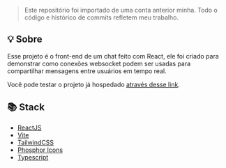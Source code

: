 > Este repositório foi importado de uma conta anterior minha. Todo o código e histórico de commits refletem meu trabalho.

## 💡 Sobre

Esse projeto é o front-end de um chat feito com React, ele foi criado para demonstrar como conexões websocket podem ser usadas para compartilhar mensagens entre usuários em tempo real.

Você pode testar o projeto já hospedado [através desse link](https://hlx-chat-project.vercel.app).


## 📚 Stack

- [ReactJS](https://reactjs.org/)
- [Vite](https://vitejs.dev/guide/)
- [TailwindCSS](https://tailwindcss.com/)
- [Phosphor Icons](https://phosphoricons.com/)
- [Typescript](https://www.typescriptlang.org/)
